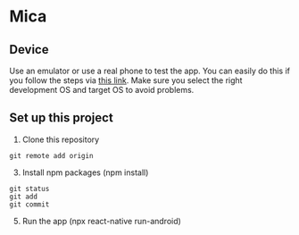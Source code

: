 # Mica

## Device
Use an emulator or use a real phone to test the app.
You can easily do this if you follow the steps via [this link](https://reactnative.dev/docs/environment-setup). Make sure you select the right development OS and target OS to avoid problems.

## Set up this project
1. Clone this repository
```
git remote add origin 
```

3. Install npm packages (npm install)
```
git status
git add
git commit
```

5. Run the app (npx react-native run-android)
